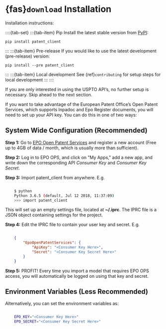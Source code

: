 # {fas}`download` Installation
Installation instructions:

::::{tab-set}
:::{tab-item} Pip
Install the latest stable version from [PyPI](https://pypi.org/project/patent_client/):
```
pip install patent_client
```
:::
:::{tab-item} Pre-release
If you would like to use the latest development (pre-release) version:
```
pip install --pre patent_client
```
:::
:::{tab-item} Local development
See {ref}`contributing` for setup steps for local development
:::
::::

If you are only interested in using the USPTO API’s, no further setup is necessary. Skip ahead to the next section.

If you want to take advantage of the European Patent Office’s Open Patent Services, which supports Inpadoc and Epo Register documents, you will need to set up your API key. You can do this in one of two ways:

System Wide Configuration (Recommended)
---------------------------------------

**Step 1:** Go to [EPO Open Patent Services](https://www.epo.org/searching-for-patents/data/web-services/ops.html) and
register a new account (Free up to 4GB of data / month, which is usually more than sufficient).

**Step 2:** Log in to EPO OPS, and click on "My Apps," add a new app, and write down the corresponding API *Consumer Key* and *Consumer Key Secret*.

**Step 3:** Import patent_client from anywhere. E.g.

```bash

    $ python
    Python 3.6.5 (default, Jul 12 2018, 11:37:09)
    >>> import patent_client
```

This will set up an empty settings file, located at **~/.iprc**. The IPRC file is a JSON object containing settings for the project.

**Step 4:** Edit the IPRC file to contain your user key and secret. E.g.

```json

    {
        "EpoOpenPatentServices": {
            "ApiKey": "<Consumer Key Here>",
            "Secret": "<Consumer Key Secret Here>"
        }
    }
```

**Step 5:** PROFIT! Every time you import a model that requires EPO OPS access, you will automatically be logged on using that key and secret.

Environment Variables (Less Recommended)
----------------------------------------

Alternatively, you can set the environment variables as:

```bash

    EPO_KEY="<Consumer Key Here>"
    EPO_SECRET="<Consumer Key Secret Here>"
```